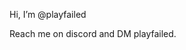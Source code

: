 Hi, I’m @playfailed

Reach me on discord and DM playfailed.

<!---
playfailed/playfailed is a ✨ special ✨ repository because its `README.md` (this file) appears on your GitHub profile.
You can click the Preview link to take a look at your changes.
--->
